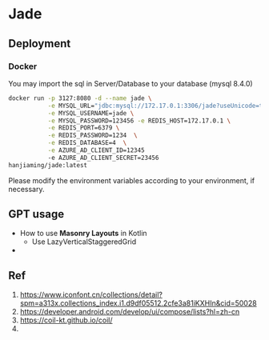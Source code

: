# Jade


## Deployment

### Docker

You may import the sql in Server/Database to your database (mysql 8.4.0)

```bash
docker run -p 3127:8080 -d --name jade \
           -e MYSQL_URL="jdbc:mysql://172.17.0.1:3306/jade?useUnicode=true&characterEncoding=utf-8&useSSL=false&useAffectedRows=true&allowPublicKeyRetrieval=true" \
           -e MYSQL_USERNAME=jade \
           -e MYSQL_PASSWORD=123456 -e REDIS_HOST=172.17.0.1 \
           -e REDIS_PORT=6379 \
           -e REDIS_PASSWORD=1234  \
           -e REDIS_DATABASE=4  \
           -e AZURE_AD_CLIENT_ID=12345
           -e AZURE_AD_CLIENT_SECRET=23456
hanjiaming/jade:latest
```

Please modify the environment variables according to your environment, if necessary.



## GPT usage

- How to use **Masonry Layouts** in Kotlin
  - Use LazyVerticalStaggeredGrid
- 

## Ref

1. https://www.iconfont.cn/collections/detail?spm=a313x.collections_index.i1.d9df05512.2cfe3a81iKXHIn&cid=50028
2. https://developer.android.com/develop/ui/compose/lists?hl=zh-cn
3. https://coil-kt.github.io/coil/
4. 

